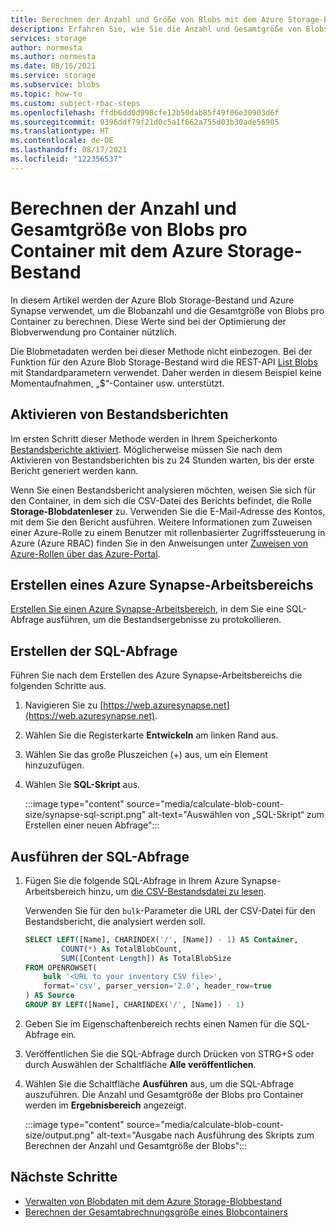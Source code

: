 ```yaml
---
title: Berechnen der Anzahl und Größe von Blobs mit dem Azure Storage-Bestand
description: Erfahren Sie, wie Sie die Anzahl und Gesamtgröße von Blobs pro Container berechnen.
services: storage
author: normesta
ms.author: normesta
ms.date: 08/16/2021
ms.service: storage
ms.subservice: blobs
ms.topic: how-to
ms.custom: subject-rbac-steps
ms.openlocfilehash: ffdb6dd0d998cfe12b50dab85f49f06e30903d6f
ms.sourcegitcommit: 0396ddf79f21d0c5a1f662a755d03b30ade56905
ms.translationtype: HT
ms.contentlocale: de-DE
ms.lasthandoff: 08/17/2021
ms.locfileid: "122356537"
---
```

# <a name="calculate-blob-count-and-total-size-per-container-using-azure-storage-inventory"></a>Berechnen der Anzahl und Gesamtgröße von Blobs pro Container mit dem Azure Storage-Bestand

In diesem Artikel werden der Azure Blob Storage-Bestand und Azure Synapse verwendet, um die Blobanzahl und die Gesamtgröße von Blobs pro Container zu berechnen. Diese Werte sind bei der Optimierung der Blobverwendung pro Container nützlich.

Die Blobmetadaten werden bei dieser Methode nicht einbezogen. Bei der Funktion für den Azure Blob Storage-Bestand wird die REST-API [List Blobs](/rest/api/storageservices/list-blobs) mit Standardparametern verwendet. Daher werden in diesem Beispiel keine Momentaufnahmen, „$“-Container usw. unterstützt.

## <a name="enable-inventory-reports"></a>Aktivieren von Bestandsberichten

Im ersten Schritt dieser Methode werden in Ihrem Speicherkonto [Bestandsberichte aktiviert](blob-inventory.md#enabling-inventory-reports). Möglicherweise müssen Sie nach dem Aktivieren von Bestandsberichten bis zu 24 Stunden warten, bis der erste Bericht generiert werden kann.

Wenn Sie einen Bestandsbericht analysieren möchten, weisen Sie sich für den Container, in dem sich die CSV-Datei des Berichts befindet, die Rolle **Storage-Blobdatenleser** zu. Verwenden Sie die E-Mail-Adresse des Kontos, mit dem Sie den Bericht ausführen. Weitere Informationen zum Zuweisen einer Azure-Rolle zu einem Benutzer mit rollenbasierter Zugriffssteuerung in Azure (Azure RBAC) finden Sie in den Anweisungen unter [Zuweisen von Azure-Rollen über das Azure-Portal](../../role-based-access-control/role-assignments-portal.md).

## <a name="create-an-azure-synapse-workspace"></a>Erstellen eines Azure Synapse-Arbeitsbereichs

[Erstellen Sie einen Azure Synapse-Arbeitsbereich](../../synapse-analytics/get-started-create-workspace.md), in dem Sie eine SQL-Abfrage ausführen, um die Bestandsergebnisse zu protokollieren.

## <a name="create-the-sql-query"></a>Erstellen der SQL-Abfrage

Führen Sie nach dem Erstellen des Azure Synapse-Arbeitsbereichs die folgenden Schritte aus.

1. Navigieren Sie zu [https://web.azuresynapse.net](https://web.azuresynapse.net).
1. Wählen Sie die Registerkarte **Entwickeln** am linken Rand aus.
1. Wählen Sie das große Pluszeichen (+) aus, um ein Element hinzuzufügen.
1. Wählen Sie **SQL-Skript** aus.

    :::image type="content" source="media/calculate-blob-count-size/synapse-sql-script.png" alt-text="Auswählen von „SQL-Skript“ zum Erstellen einer neuen Abfrage":::

## <a name="run-the-sql-query"></a>Ausführen der SQL-Abfrage

1. Fügen Sie die folgende SQL-Abfrage in Ihrem Azure Synapse-Arbeitsbereich hinzu, um [die CSV-Bestandsdatei zu lesen](../../synapse-analytics/sql/query-single-csv-file.md#read-a-csv-file).

    Verwenden Sie für den `bulk`-Parameter die URL der CSV-Datei für den Bestandsbericht, die analysiert werden soll.

    ```sql
    SELECT LEFT([Name], CHARINDEX('/', [Name]) - 1) AS Container, 
            COUNT(*) As TotalBlobCount,
            SUM([Content-Length]) As TotalBlobSize
    FROM OPENROWSET(
        bulk '<URL to your inventory CSV file>',
        format='csv', parser_version='2.0', header_row=true
    ) AS Source
    GROUP BY LEFT([Name], CHARINDEX('/', [Name]) - 1)
    ```

1. Geben Sie im Eigenschaftenbereich rechts einen Namen für die SQL-Abfrage ein.

1. Veröffentlichen Sie die SQL-Abfrage durch Drücken von STRG+S oder durch Auswählen der Schaltfläche **Alle veröffentlichen**.

1. Wählen Sie die Schaltfläche **Ausführen** aus, um die SQL-Abfrage auszuführen. Die Anzahl und Gesamtgröße der Blobs pro Container werden im **Ergebnisbereich** angezeigt.

    :::image type="content" source="media/calculate-blob-count-size/output.png" alt-text="Ausgabe nach Ausführung des Skripts zum Berechnen der Anzahl und Gesamtgröße der Blobs":::

## <a name="next-steps"></a>Nächste Schritte

- [Verwalten von Blobdaten mit dem Azure Storage-Blobbestand](blob-inventory.md)
- [Berechnen der Gesamtabrechnungsgröße eines Blobcontainers](../scripts/storage-blobs-container-calculate-billing-size-powershell.md)